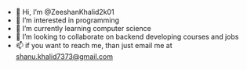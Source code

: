 - 👋 Hi, I’m @ZeeshanKhalid2k01
- 👀 I’m interested in programming
- 🌱 I’m currently learning computer science
- 💞️ I’m looking to collaborate on backend developing courses and jobs
- 📫 if you want to reach me, than just email me at shanu.khalid7373@gmail.com

<!---
ZeeshanKhalid2k01/ZeeshanKhalid2k01 is a ✨ special ✨ repository because its `README.md` (this file) appears on your GitHub profile.
You can click the Preview link to take a look at your changes.
--->
